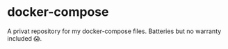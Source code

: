 # docker-compose
A privat repository for my docker-compose files. Batteries but no warranty included 😱.
